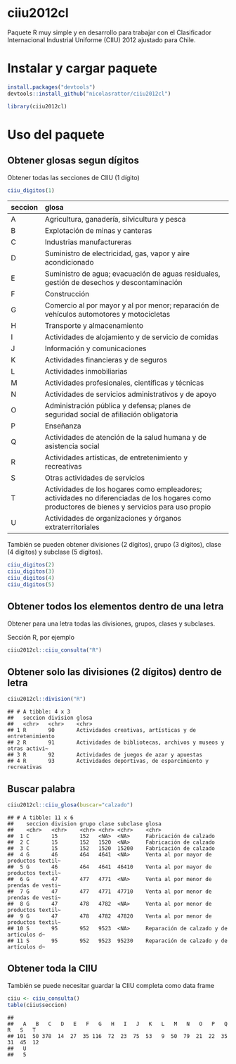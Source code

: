 
# ciiu2012cl

Paquete R muy simple y en desarrollo para trabajar con el Clasificador
Internacional Industrial Uniforme (CIIU) 2012 ajustado para Chile.

# Instalar y cargar paquete

``` r
install.packages("devtools")
devtools::install_github("nicolasrattor/ciiu2012cl")
```

``` r
library(ciiu2012cl)
```

# Uso del paquete

## Obtener glosas segun dígitos

Obtener todas las secciones de CIIU (1 dígito)

``` r
ciiu_digitos(1)
```

| seccion | glosa                                                                                                                                           |
|:--------|:------------------------------------------------------------------------------------------------------------------------------------------------|
| A       | Agricultura, ganadería, silvicultura y pesca                                                                                                    |
| B       | Explotación de minas y canteras                                                                                                                 |
| C       | Industrias manufactureras                                                                                                                       |
| D       | Suministro de electricidad, gas, vapor y aire acondicionado                                                                                     |
| E       | Suministro de agua; evacuación de aguas residuales, gestión de desechos y descontaminación                                                      |
| F       | Construcción                                                                                                                                    |
| G       | Comercio al por mayor y al por menor; reparación de vehículos automotores y motocicletas                                                        |
| H       | Transporte y almacenamiento                                                                                                                     |
| I       | Actividades de alojamiento y de servicio de comidas                                                                                             |
| J       | Información y comunicaciones                                                                                                                    |
| K       | Actividades financieras y de seguros                                                                                                            |
| L       | Actividades inmobiliarias                                                                                                                       |
| M       | Actividades profesionales, científicas y técnicas                                                                                               |
| N       | Actividades de servicios administrativos y de apoyo                                                                                             |
| O       | Administración pública y defensa; planes de seguridad social de afiliación obligatoria                                                          |
| P       | Enseñanza                                                                                                                                       |
| Q       | Actividades de atención de la salud humana y de asistencia social                                                                               |
| R       | Actividades artísticas, de entretenimiento y recreativas                                                                                        |
| S       | Otras actividades de servicios                                                                                                                  |
| T       | Actividades de los hogares como empleadores; actividades no diferenciadas de los hogares como productores de bienes y servicios para uso propio |
| U       | Actividades de organizaciones y órganos extraterritoriales                                                                                      |

También se pueden obtener divisiones (2 dígitos), grupo (3 dígitos),
clase (4 dígitos) y subclase (5 dígitos).

``` r
ciiu_digitos(2)
ciiu_digitos(3)
ciiu_digitos(4)
ciiu_digitos(5)
```

## Obtener todos los elementos dentro de una letra

Obtener para una letra todas las divisiones, grupos, clases y subclases.

Sección R, por ejemplo

``` r
ciiu2012cl::ciiu_consulta("R")
```

## Obtener solo las divisiones (2 dígitos) dentro de letra

``` r
ciiu2012cl::division("R")
```

    ## # A tibble: 4 x 3
    ##   seccion division glosa                                                        
    ##   <chr>   <chr>    <chr>                                                        
    ## 1 R       90       Actividades creativas, artísticas y de entretenimiento       
    ## 2 R       91       Actividades de bibliotecas, archivos y museos y otras activi~
    ## 3 R       92       Actividades de juegos de azar y apuestas                     
    ## 4 R       93       Actividades deportivas, de esparcimiento y recreativas

## Buscar palabra

``` r
ciiu2012cl::ciiu_glosa(buscar="calzado")
```

    ## # A tibble: 11 x 6
    ##    seccion division grupo clase subclase glosa                                  
    ##    <chr>   <chr>    <chr> <chr> <chr>    <chr>                                  
    ##  1 C       15       152   <NA>  <NA>     Fabricación de calzado                 
    ##  2 C       15       152   1520  <NA>     Fabricación de calzado                 
    ##  3 C       15       152   1520  15200    Fabricación de calzado                 
    ##  4 G       46       464   4641  <NA>     Venta al por mayor de productos textil~
    ##  5 G       46       464   4641  46410    Venta al por mayor de productos textil~
    ##  6 G       47       477   4771  <NA>     Venta al por menor de prendas de vesti~
    ##  7 G       47       477   4771  47710    Venta al por menor de prendas de vesti~
    ##  8 G       47       478   4782  <NA>     Venta al por menor de productos textil~
    ##  9 G       47       478   4782  47820    Venta al por menor de productos textil~
    ## 10 S       95       952   9523  <NA>     Reparación de calzado y de artículos d~
    ## 11 S       95       952   9523  95230    Reparación de calzado y de artículos d~

## Obtener toda la CIIU

También se puede necesitar guardar la CIIU completa como data frame

``` r
ciiu <- ciiu_consulta()
table(ciiu$seccion)
```

    ## 
    ##   A   B   C   D   E   F   G   H   I   J   K   L   M   N   O   P   Q   R   S   T 
    ## 101  50 378  14  27  35 116  72  23  75  53   9  50  79  21  22  35  31  45  12 
    ##   U 
    ##   5
